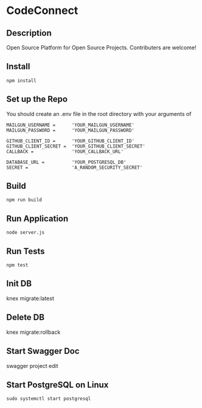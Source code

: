 # CodeConnect
## Description  
Open Source Platform for Open Source Projects. Contributers are welcome!

## Install
    npm install

## Set up the Repo
You should create an .env file in the root directory with your arguments of

    MAILGUN_USERNAME =      'YOUR_MAILGUN_USERNAME'
    MAILGUN_PASSWORD =      'YOUR_MAILGUN_PASSWORD'

    GITHUB_CLIENT_ID =      'YOUR_GITHUB_CLIENT_ID'
    GITHUB_CLIENT_SECRET =  'YOUR_GITHUB_CLIENT_SECRET'
    CALLBACK =              'YOUR_CALLBACK_URL'

    DATABASE_URL =          'YOUR_POSTGRESQL_DB'
    SECRET =                'A_RANDOM_SECURITY_SECRET'

## Build
    npm run build

## Run Application
    node server.js

## Run Tests
    npm test

## Init DB
   knex migrate:latest

## Delete DB
   knex migrate:rollback

## Start Swagger Doc  
   swagger project edit


## Start PostgreSQL on Linux

    sudo systemctl start postgresql
